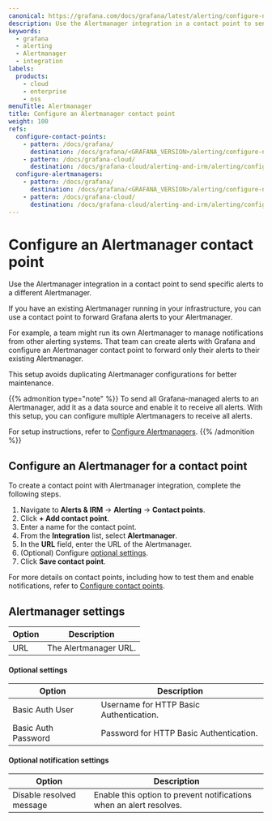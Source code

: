 ```yaml
---
canonical: https://grafana.com/docs/grafana/latest/alerting/configure-notifications/manage-contact-points/integrations/configure-alertmanager/
description: Use the Alertmanager integration in a contact point to send specific alerts to a different Alertmanager.
keywords:
  - grafana
  - alerting
  - Alertmanager
  - integration
labels:
  products:
    - cloud
    - enterprise
    - oss
menuTitle: Alertmanager
title: Configure an Alertmanager contact point
weight: 100
refs:
  configure-contact-points:
    - pattern: /docs/grafana/
      destination: /docs/grafana/<GRAFANA_VERSION>/alerting/configure-notifications/manage-contact-points/
    - pattern: /docs/grafana-cloud/
      destination: /docs/grafana-cloud/alerting-and-irm/alerting/configure-notifications/manage-contact-points/
  configure-alertmanagers:
    - pattern: /docs/grafana/
      destination: /docs/grafana/<GRAFANA_VERSION>/alerting/configure-notifications/manage-contact-points/
    - pattern: /docs/grafana-cloud/
      destination: /docs/grafana-cloud/alerting-and-irm/alerting/configure-notifications/manage-contact-points/
---
```


# Configure an Alertmanager contact point

Use the Alertmanager integration in a contact point to send specific alerts to a different Alertmanager.

If you have an existing Alertmanager running in your infrastructure, you can use a contact point to forward Grafana alerts to your Alertmanager.

For example, a team might run its own Alertmanager to manage notifications from other alerting systems. That team can create alerts with Grafana and configure an Alertmanager contact point to forward only their alerts to their existing Alertmanager.

This setup avoids duplicating Alertmanager configurations for better maintenance.

{{% admonition type="note" %}}
To send all Grafana-managed alerts to an Alertmanager, add it as a data source and enable it to receive all alerts. With this setup, you can configure multiple Alertmanagers to receive all alerts.

For setup instructions, refer to [Configure Alertmanagers](ref:configure-alertmanagers).
{{% /admonition %}}

## Configure an Alertmanager for a contact point

To create a contact point with Alertmanager integration, complete the following steps.

1. Navigate to **Alerts & IRM** -> **Alerting** -> **Contact points**.
1. Click **+ Add contact point**.
1. Enter a name for the contact point.
1. From the **Integration** list, select **Alertmanager**.
1. In the **URL** field, enter the URL of the Alertmanager.
1. (Optional) Configure [optional settings](#optional-settings).
1. Click **Save contact point**.

For more details on contact points, including how to test them and enable notifications, refer to [Configure contact points](ref:configure-contact-points).

## Alertmanager settings

| Option | Description           |
| ------ | --------------------- |
| URL    | The Alertmanager URL. |

#### Optional settings

| Option              | Description                             |
| ------------------- | --------------------------------------- |
| Basic Auth User     | Username for HTTP Basic Authentication. |
| Basic Auth Password | Password for HTTP Basic Authentication. |

#### Optional notification settings

| Option                   | Description                                                         |
| ------------------------ | ------------------------------------------------------------------- |
| Disable resolved message | Enable this option to prevent notifications when an alert resolves. |
